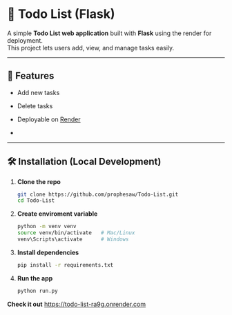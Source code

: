 # 📝 Todo List (Flask)

A simple **Todo List web application** built with **Flask** using the render for deployment.  
This project lets users add, view, and manage tasks easily.

---

## 🚀 Features
- Add new tasks
- Delete tasks
- Deployable on [Render](https://render.com)

- 
---

## 🛠️ Installation (Local Development)

1. **Clone the repo**
   ```bash
   git clone https://github.com/prophesaw/Todo-List.git
   cd Todo-List

   
2. **Create enviroment variable**
   ```bash
   python -m venv venv
   source venv/bin/activate   # Mac/Linux
   venv\Scripts\activate      # Windows

3. **Install dependencies**
   ```bash
   pip install -r requirements.txt
   
4. **Run the app**
   ```bash
   python run.py


  **Check it out**
    https://todo-list-ra9g.onrender.com




